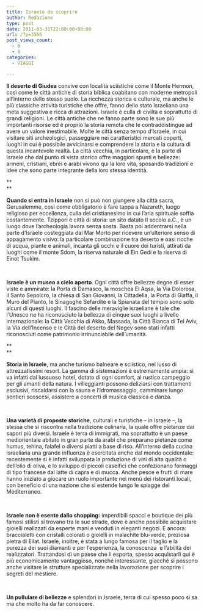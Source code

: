 ```yaml
---
title: Israele da scoprire
author: Redazione
type: post
date: 2011-03-31T22:00:00+00:00
url: /?p=3566
post_views_count:
  - 8
  - 8
categories:
  - VIAGGI

---
```

**Il deserto di Giudea** convive con localit&agrave; sciistiche come il Monte Hermon, cos&igrave; come le citt&agrave; antiche di storia biblica coabitano con moderne metropoli all&rsquo;interno dello stesso suolo. La ricchezza storica e culturale, ma anche le pi&ugrave; classiche attivit&agrave; turistiche che offre, fanno dello stato israeliano una meta suggestiva e ricca di attrazioni. Israele &egrave; culla di civilt&agrave; e soprattutto di grandi religioni. Le citt&agrave; antiche che ne fanno parte sono le sue pi&ugrave; importanti risorse ed &egrave; proprio la storia remota che le contraddistingue ad avere un valore inestimabile. Molte le citt&agrave; senza tempo d&rsquo;Israele, in cui visitare siti archeologici, passeggiare nei caratteristici mercati coperti, luoghi in cui &egrave; possibile avvicinarsi e comprendere la storia e la cultura di questa incantevole realt&agrave;. La citt&agrave; vecchia, in particolare, &egrave; la parte di Israele che dal punto di vista storico offre maggiori spunti e bellezze: armeni, cristiani, ebrei e arabi vivono qui la loro vita, sposando tradizioni e idee che sono parte integrante della loro stessa identit&agrave;.

**  
** 

**Quando si entra in Israele** non si pu&ograve; non giungere alla citt&agrave; sacra, Gerusalemme, cos&igrave; come obbligatorio &egrave; fare tappa a Nazareth, luogo religioso per eccellenza, culla del cristianesimo in cui l&rsquo;aria spirituale soffia costantemente. Tzippori &egrave; citt&agrave; di storia: un sito datato II secolo a.C., &egrave; un luogo dove l&rsquo;archeologia lavora senza sosta. Basta poi addentrarsi nella parte d&rsquo;Israele costeggiata dal Mar Morto per ricevere un&rsquo;ulteriore senso di appagamento visivo: la particolare combinazione tra deserto e oasi ricche di acqua, piante e animali, incanta gli occhi e il cuore dei turisti, attirati da luoghi come il monte Sdom, la riserva naturale di Ein Gedi e la riserva di Einot Tsukim.

&nbsp;

**Israele &egrave; un museo a cielo aperto**. Ogni citt&agrave; offre bellezze degne di esser viste e ammirate: la Porta di Damasco, la moschea El Aqsa, la Via Dolorosa, il Santo Sepolcro, la chiesa di San Giovanni, la Cittadella, la Porta di Giaffa, il Muro del Pianto, le Sinagoghe Sefardite e la Spianata del tempio sono solo alcuni di questi luoghi. Il fascino delle meraviglie israeliane &egrave; tale che l&rsquo;Unesco ne ha riconosciuto la bellezza di cinque suoi luoghi a livello internazionale: la Citt&agrave; Vecchia di Akko, Massada, la Citt&agrave; Bianca di Tel Aviv, la Via dell&rsquo;Incenso e le Citt&agrave; del deserto del Negev sono stati infatti riconosciuti come patrimonio irrinunciabile dell&rsquo;umanit&agrave;.

**  
** 

**Storia in Israele**, ma anche turismo balneare e sciistico, nel lusso di attrezzatissimi resort. La gamma di sistemazioni &egrave; estremamente ampia: si va infatti dal lussuoso hotel, dotato di ogni comfort, al rustico campeggio per gli amanti della natura. I villeggianti possono deliziarsi con trattamenti esclusivi, riscaldarsi con la sauna e l&#8217;idromassaggio, camminare lungo sentieri scoscesi, assistere a concerti di musica classica e danza.

&nbsp;

**Una variet&agrave; di proposte storiche**, culturali e turistiche &ndash; in Israele &ndash;, la stessa che si riscontra nella tradizione culinaria, la quale offre pietanze dai sapori pi&ugrave; diversi. Israele &egrave; terra di immigrati, ma soprattutto &egrave; un paese mediorientale abitato in gran parte da arabi che preparano pietanze come humus, tehina, falafel o diversi piatti a base di riso. All&rsquo;interno della cucina israeliana una grande influenza &egrave; esercitata anche dal mondo occidentale: recentemente si &egrave; infatti sviluppata la produzione di vini di alta qualit&agrave; o dell&#8217;olio di oliva, e lo sviluppo di piccoli caseifici che confezionano formaggi di tipo francese dal latte di capra e di mucca. Anche pesce e frutti di mare hanno iniziato a giocare un ruolo importante nei men&ugrave; dei ristoranti locali, con beneficio di una nazione che si estende lungo le spiagge del Mediterraneo.

&nbsp;

**Israele non &egrave; esente dallo shopping:** imperdibili spacci e boutique dei pi&ugrave; famosi stilisti si trovano tra le sue strade, dove &egrave; anche possibile acquistare gioielli realizzati da esperte mani e venduti in eleganti negozi. E ancora: braccialetti con cristalli colorati o gioielli in malachite blu-verde, preziosa pietra di Eilat. Israele, inoltre, &egrave; stata a lungo famosa per il taglio e la purezza dei suoi diamanti e per l&rsquo;esperienza, la conoscenza&nbsp; e l&rsquo;abilit&agrave; dei realizzatori. Trattandosi di un paese che li esporta, spesso acquistarli qui &egrave; pi&ugrave; economicamente vantaggioso, nonch&eacute; interessante, giacch&eacute; si possono anche visitare le strutture specializzate nella lavorazione per scoprire i segreti del mestiere.

&nbsp;

**Un pullulare di bellezze** e splendori in Israele, terra di cui spesso poco si sa ma che molto ha da far conoscere.

&nbsp;